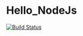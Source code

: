 # Hello_NodeJs

[![Build Status](https://dev.azure.com/LexelYu/Hello_NodeJS/_apis/build/status/lexel225.Hello_NodeJs?branchName=master)](https://dev.azure.com/LexelYu/Hello_NodeJS/_build/latest?definitionId=2&branchName=master)
